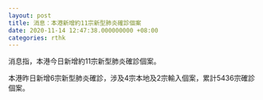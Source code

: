```yaml
---
layout: post
title: 消息：本港新增約11宗新型肺炎確診個案
date: 2020-11-14 12:47:38.000000000 +08:00
categories: rthk
---
```


消息指，本港今日新增約11宗新型肺炎確診個案。

本港昨日新增6宗新型肺炎確診，涉及4宗本地及2宗輸入個案，累計5436宗確診個案。
